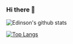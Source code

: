 ### Hi there 👋

![Edinson's github stats](https://github-readme-stats.vercel.app/api?username=edinsonrequena&show_icons=true&theme=radical)

[![Top Langs](https://github-readme-stats.vercel.app/api/top-langs/?username=edinsonrequena&theme=radical)](https://github.com/edinsonrequena/github-readme-stats)




<!--
**EdinsonRequena/edinsonrequena** is a ✨ _special_ ✨ repository because its `README.md` (this file) appears on your GitHub profile.

Here are some ideas to get you started:

- 🔭 I’m currently working on ...
- 🌱 I’m currently learning ...
- 👯 I’m looking to collaborate on ...
- 🤔 I’m looking for help with ...
- 💬 Ask me about ...
- 📫 How to reach me: ...
- 😄 Pronouns: ...
- ⚡ Fun fact: ...
-->
